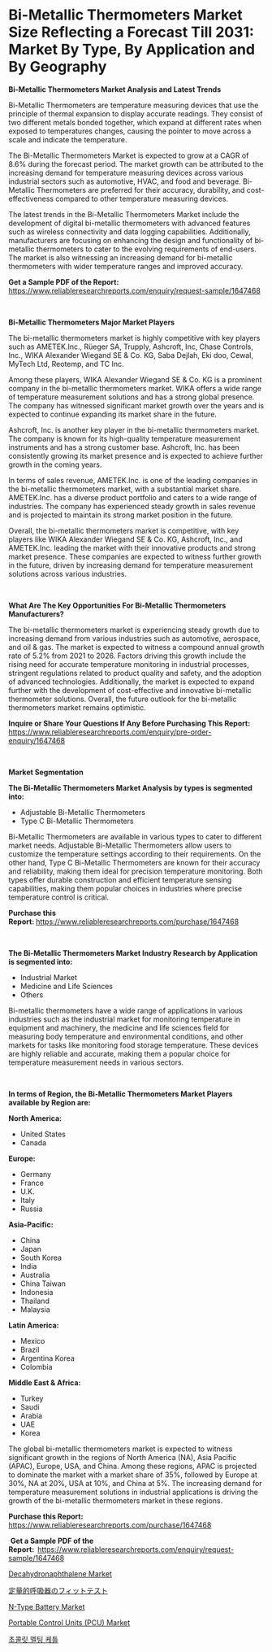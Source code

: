 <p><h1>Bi-Metallic Thermometers Market Size Reflecting a Forecast Till 2031: Market By Type, By Application and By Geography</h1></p><p><strong>Bi-Metallic Thermometers Market Analysis and Latest Trends</strong></p>
<p><p>Bi-Metallic Thermometers are temperature measuring devices that use the principle of thermal expansion to display accurate readings. They consist of two different metals bonded together, which expand at different rates when exposed to temperatures changes, causing the pointer to move across a scale and indicate the temperature.</p><p>The Bi-Metallic Thermometers Market is expected to grow at a CAGR of 8.6% during the forecast period. The market growth can be attributed to the increasing demand for temperature measuring devices across various industrial sectors such as automotive, HVAC, and food and beverage. Bi-Metallic Thermometers are preferred for their accuracy, durability, and cost-effectiveness compared to other temperature measuring devices. </p><p>The latest trends in the Bi-Metallic Thermometers Market include the development of digital bi-metallic thermometers with advanced features such as wireless connectivity and data logging capabilities. Additionally, manufacturers are focusing on enhancing the design and functionality of bi-metallic thermometers to cater to the evolving requirements of end-users. The market is also witnessing an increasing demand for bi-metallic thermometers with wider temperature ranges and improved accuracy.</p></p>
<p><strong>Get a Sample PDF of the Report:&nbsp;</strong> <a href="https://www.reliableresearchreports.com/enquiry/request-sample/1647468">https://www.reliableresearchreports.com/enquiry/request-sample/1647468</a></p>
<p>&nbsp;</p>
<p><strong>Bi-Metallic Thermometers Major Market Players</strong></p>
<p><p>The bi-metallic thermometers market is highly competitive with key players such as AMETEK.Inc., Rüeger SA, Trupply, Ashcroft, Inc, Chase Controls, Inc., WIKA Alexander Wiegand SE & Co. KG, Saba Dejlah, Eki doo, Cewal, MyTech Ltd, Reotemp, and TC Inc.</p><p>Among these players, WIKA Alexander Wiegand SE & Co. KG is a prominent company in the bi-metallic thermometers market. WIKA offers a wide range of temperature measurement solutions and has a strong global presence. The company has witnessed significant market growth over the years and is expected to continue expanding its market share in the future.</p><p>Ashcroft, Inc. is another key player in the bi-metallic thermometers market. The company is known for its high-quality temperature measurement instruments and has a strong customer base. Ashcroft, Inc. has been consistently growing its market presence and is expected to achieve further growth in the coming years.</p><p>In terms of sales revenue, AMETEK.Inc. is one of the leading companies in the bi-metallic thermometers market, with a substantial market share. AMETEK.Inc. has a diverse product portfolio and caters to a wide range of industries. The company has experienced steady growth in sales revenue and is projected to maintain its strong market position in the future.</p><p>Overall, the bi-metallic thermometers market is competitive, with key players like WIKA Alexander Wiegand SE & Co. KG, Ashcroft, Inc., and AMETEK.Inc. leading the market with their innovative products and strong market presence. These companies are expected to witness further growth in the future, driven by increasing demand for temperature measurement solutions across various industries.</p></p>
<p>&nbsp;</p>
<p><strong>What Are The Key Opportunities For Bi-Metallic Thermometers Manufacturers?</strong></p>
<p><p>The bi-metallic thermometers market is experiencing steady growth due to increasing demand from various industries such as automotive, aerospace, and oil & gas. The market is expected to witness a compound annual growth rate of 5.2% from 2021 to 2026. Factors driving this growth include the rising need for accurate temperature monitoring in industrial processes, stringent regulations related to product quality and safety, and the adoption of advanced technologies. Additionally, the market is expected to expand further with the development of cost-effective and innovative bi-metallic thermometer solutions. Overall, the future outlook for the bi-metallic thermometers market remains optimistic.</p></p>
<p><strong>Inquire or Share Your Questions If Any Before Purchasing This Report:</strong> <a href="https://www.reliableresearchreports.com/enquiry/pre-order-enquiry/1647468">https://www.reliableresearchreports.com/enquiry/pre-order-enquiry/1647468</a></p>
<p>&nbsp;</p>
<p><strong>Market Segmentation</strong></p>
<p><strong>The Bi-Metallic Thermometers Market Analysis by types is segmented into:</strong></p>
<p><ul><li>Adjustable Bi-Metallic Thermometers</li><li>Type C Bi-Metallic Thermometers</li></ul></p>
<p><p>Bi-Metallic Thermometers are available in various types to cater to different market needs. Adjustable Bi-Metallic Thermometers allow users to customize the temperature settings according to their requirements. On the other hand, Type C Bi-Metallic Thermometers are known for their accuracy and reliability, making them ideal for precision temperature monitoring. Both types offer durable construction and efficient temperature sensing capabilities, making them popular choices in industries where precise temperature control is critical.</p></p>
<p><strong>Purchase this Report:&nbsp;</strong><a href="https://www.reliableresearchreports.com/purchase/1647468">https://www.reliableresearchreports.com/purchase/1647468</a></p>
<p>&nbsp;</p>
<p><strong>The Bi-Metallic Thermometers Market Industry Research by Application is segmented into:</strong></p>
<p><ul><li>Industrial Market</li><li>Medicine and Life Sciences</li><li>Others</li></ul></p>
<p><p>Bi-metallic thermometers have a wide range of applications in various industries such as the industrial market for monitoring temperature in equipment and machinery, the medicine and life sciences field for measuring body temperature and environmental conditions, and other markets for tasks like monitoring food storage temperature. These devices are highly reliable and accurate, making them a popular choice for temperature measurement needs in various sectors.</p></p>
<p>&nbsp;</p>
<p><strong>In terms of Region, the Bi-Metallic Thermometers Market Players available by Region are:</strong></p>
<p>
    <p> <strong> North America: </strong>
        <ul>
            <li>United States</li>
            <li>Canada</li>
        </ul>
        </p> 
    <p> <strong> Europe: </strong>
        <ul>
            <li>Germany</li>
            <li>France</li>
            <li>U.K.</li>
            <li>Italy</li>
            <li>Russia</li>
        </ul>
        </p> 
    <p> <strong> Asia-Pacific: </strong>
        <ul>
            <li>China</li>
            <li>Japan</li>
            <li>South Korea</li>
            <li>India</li>
            <li>Australia</li>
            <li>China Taiwan</li>
            <li>Indonesia</li>
            <li>Thailand</li>
            <li>Malaysia</li>
        </ul>
        </p> 
    <p> <strong> Latin America: </strong>
        <ul>
            <li>Mexico</li>
            <li>Brazil</li>
            <li>Argentina Korea</li>
            <li>Colombia</li>
        </ul>
        </p> 
    <p> <strong> Middle East & Africa: </strong>
        <ul>
            <li>Turkey</li>
            <li>Saudi</li>
            <li>Arabia</li>
            <li>UAE</li>
            <li>Korea</li>
        </ul>
    </p>
    </p>
<p><p>The global bi-metallic thermometers market is expected to witness significant growth in the regions of North America (NA), Asia Pacific (APAC), Europe, USA, and China. Among these regions, APAC is projected to dominate the market with a market share of 35%, followed by Europe at 30%, NA at 20%, USA at 10%, and China at 5%. The increasing demand for temperature measurement solutions in industrial applications is driving the growth of the bi-metallic thermometers market in these regions.</p></p>
<p><strong>Purchase this Report: </strong><a href="https://www.reliableresearchreports.com/purchase/1647468">https://www.reliableresearchreports.com/purchase/1647468</a></p>
<p>&nbsp;<strong>Get a Sample PDF of the Report:&nbsp;&nbsp;</strong><a href="https://www.reliableresearchreports.com/enquiry/request-sample/1647468">https://www.reliableresearchreports.com/enquiry/request-sample/1647468</a></p>
<p><strong></strong></p>
<p><p><a href="https://view.publitas.com/reportprime-1/decahydronaphthalene-market-size-2024-2031-global-industrial-analysis-key-geographical-regions-market-share-top-key-players-product-types-and-forecast-research-report/">Decahydronaphthalene Market</a></p><p><a href="https://medium.com/@zaneriver645/%E6%95%B0%E9%87%8F%E7%9A%84%E3%81%AA%E5%91%BC%E5%90%B8%E5%99%A8%E3%81%AE%E9%81%A9%E5%90%88%E6%80%A7%E3%83%86%E3%82%B9%E3%83%88%E5%B8%82%E5%A0%B4%E3%82%B7%E3%82%A7%E3%82%A2%E3%81%AE%E9%80%B2%E5%8C%96%E3%81%A8%E5%B8%82%E5%A0%B4%E6%88%90%E9%95%B7%E3%83%88%E3%83%AC%E3%83%B3%E3%83%892024%E5%B9%B4-2031%E5%B9%B4-c4b8d722a5b7">定量的呼吸器のフィットテスト</a></p><p><a href="https://issuu.com/reportprime-2/docs/n-type-battery-market-size-2030.pptx">N-Type Battery Market</a></p><p><a href="https://github.com/biheemgalvinlouises6hokrh3h/Market-Research-Report-List-1/blob/main/portable-control-units-pcu-market.md">Portable Control Units (PCU) Market</a></p><p><a href="https://medium.com/@tommywilkinsblakev5p335aqoc/%EC%B4%88%EC%BD%9C%EB%A6%BF-%EB%85%B9%EB%8A%94-%EC%A3%BC%EC%A0%84%EC%9E%90-%EC%8B%9C%EC%9E%A5-%EA%B7%9C%EB%AA%A8%EB%8A%94-%EA%B8%80%EB%A1%9C%EB%B2%8C-%EC%82%B0%EC%97%85%EC%97%90%EC%84%9C-%EC%B5%9C%EC%A0%81%EC%9D%98-%EB%A7%88%EC%BC%80%ED%8C%85-%EC%B1%84%EB%84%90%EC%9D%84-%EB%B3%B4%EC%97%AC%EC%A4%8D%EB%8B%88%EB%8B%A4-37871ce30a86">초콜릿 멜팅 케틀</a></p></p>